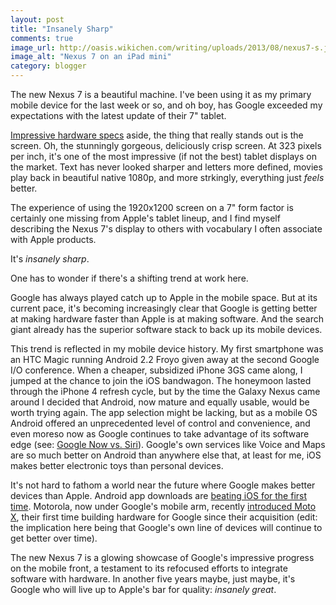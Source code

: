 ```yaml
---
layout: post
title: "Insanely Sharp"
comments: true
image_url: http://oasis.wikichen.com/writing/uploads/2013/08/nexus7-s.jpg
image_alt: "Nexus 7 on an iPad mini"
category: blogger
---
```


The new Nexus 7 is a beautiful machine. I've been using it as my primary mobile device for the last week or so, and oh boy, has Google exceeded my expectations with the latest update of their 7" tablet.

[Impressive hardware specs][specs] aside, the thing that really stands out is the screen. Oh, the stunningly gorgeous, deliciously crisp screen. At 323 pixels per inch, it's one of the most impressive (if not the best) tablet displays on the market. Text has never looked sharper and letters more defined, movies play back in beautiful native 1080p, and more strkingly, everything just *feels* better.

[specs]: http://www.google.com/nexus/7/

The experience of using the 1920x1200 screen on a 7" form factor is certainly one missing from Apple's tablet lineup, and I find myself describing the Nexus 7's display to others with vocabulary I often associate with Apple products.

It's *insanely sharp*.

One has to wonder if there's a shifting trend at work here.

Google has always played catch up to Apple in the mobile space. But at its current pace, it's becoming increasingly clear that Google is getting better at making hardware faster than Apple is at making software. And the search giant already has the superior software stack to back up its mobile devices.

This trend is reflected in my mobile device history. My first smartphone was an HTC Magic running Android 2.2 Froyo given away at the second Google I/O conference. When a cheaper, subsidized iPhone 3GS came along, I jumped at the chance to join the iOS bandwagon. The honeymoon lasted through the iPhone 4 refresh cycle, but by the time the Galaxy Nexus came around I decided that Android, now mature and equally usable, would be worth trying again. The app selection might be lacking, but as a mobile OS Android offered an unprecedented level of control and convenience, and even moreso now as Google continues to take advantage of its software edge (see: [Google Now vs. Siri][vs]). Google's own services like Voice and Maps are so much better on Android than anywhere else that, at least for me, iOS makes better electronic toys than personal devices.

[vs]: http://www.youtube.com/watch?v=z4LvJOFTlGo

It's not hard to fathom a world near the future where Google makes better devices than Apple. Android app downloads are [beating iOS for the first time][downloads]. Motorola, now under Google's mobile arm, recently [introduced Moto X][moto], their first time building hardware for Google since their acquisition (edit: the implication here being that Google's own line of devices will continue to get better over time).

[downloads]: http://www.macrumors.com/2013/07/31/google-play-downloads-passed-app-store-downloads-for-the-first-time-in-q2/
[moto]: http://www.theverge.com/2013/8/1/4578890/this-is-the-moto-x

The new Nexus 7 is a glowing showcase of Google's impressive progress on the mobile front, a testament to its refocused efforts to integrate software with hardware. In another five years maybe, just maybe, it's Google who will live up to Apple's bar for quality: *insanely great*.

<!--This post was written in 20 minutes on my way to LAX while listening to 102.7 KIIS FM and fighting motion sickness. It has 454 words.-->

